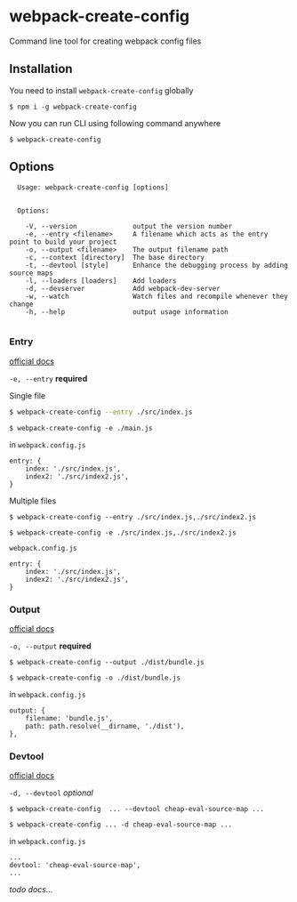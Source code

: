 # webpack-create-config
Command line tool for creating webpack config files
## Installation
You need to install `webpack-create-config` globally
```
$ npm i -g webpack-create-config
```
Now you can run CLI using following command anywhere
```
$ webpack-create-config
```
## Options
```
  Usage: webpack-create-config [options]


  Options:

    -V, --version              output the version number
    -e, --entry <filename>     A filename which acts as the entry point to build your project
    -o, --output <filename>    The output filename path
    -c, --context [directory]  The base directory
    -t, --devtool [style]      Enhance the debugging process by adding source maps
    -l, --loaders [loaders]    Add loaders
    -d, --devserver            Add webpack-dev-server
    -w, --watch                Watch files and recompile whenever they change
    -h, --help                 output usage information


```
### Entry
[official docs](https://webpack.js.org/configuration/entry-context/#entry)

`-e, --entry` **required**


Single file
```bash
$ webpack-create-config --entry ./src/index.js
```
```
$ webpack-create-config -e ./main.js
```
in `webpack.config.js`
```
entry: {
    index: './src/index.js',
    index2: './src/index2.js',
}
```
Multiple files
```
$ webpack-create-config --entry ./src/index.js,./src/index2.js
```
```
$ webpack-create-config -e ./src/index.js,./src/index2.js
```
`webpack.config.js`
```
entry: {
    index: './src/index.js',
    index2: './src/index2.js',
}
```

### Output
[official docs](https://webpack.js.org/configuration/entry-context/#output)

`-o, --output` **required**

```
$ webpack-create-config --output ./dist/bundle.js
```
```
$ webpack-create-config -o ./dist/bundle.js
```
in `webpack.config.js`
```
output: {
    filename: 'bundle.js',
    path: path.resolve(__dirname, './dist'),
},
```



### Devtool

[official docs](https://webpack.js.org/configuration/devtool/#devtool)

`-d, --devtool` *optional*

```
$ webpack-create-config  ... --devtool cheap-eval-source-map ...
```
```
$ webpack-create-config ... -d cheap-eval-source-map ...
```
in `webpack.config.js`
```
...
devtool: 'cheap-eval-source-map',
...
```

*todo docs...*